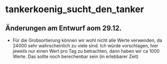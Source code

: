 # tankerkoenig_sucht_den_tanker

## Änderungen am Entwurf aom 29.12.
- Für die Grobsortierung können wir wohl nicht alle Werte verwenden, da 24000 sehr wahrscheinlich zu viele sind. Ich würde vorschlagen, hier jeweils nur einen Wert pro Tag zu betrachten, dann haben wir ca 1000 Werte. Das sollte noch berechenbar sein (in erlebbarer Zeit)
